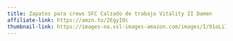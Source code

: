 ```yaml
---
title: Zapatos para crews SFC Calzado de trabajo Vitality II Damen
affiliate-link: https://amzn.to/2EgyIOc
thumbnail-link: https://images-na.ssl-images-amazon.com/images/I/91oLi7rNNvL._UX500_.jpg
---
```

